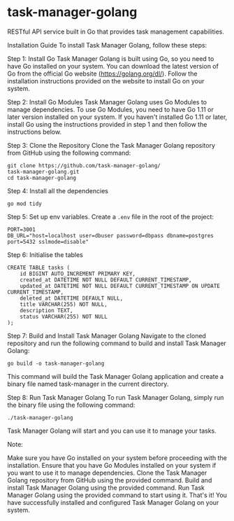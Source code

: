 # task-manager-golang

RESTful API service built in Go that provides task management capabilities.

Installation Guide
To install Task Manager Golang, follow these steps:

Step 1: Install Go
Task Manager Golang is built using Go, so you need to have Go installed on your system. You can download the latest version of Go from the official Go website (https://golang.org/dl/). Follow the installation instructions provided on the website to install Go on your system.

Step 2: Install Go Modules
Task Manager Golang uses Go Modules to manage dependencies. To use Go Modules, you need to have Go 1.11 or later version installed on your system. If you haven't installed Go 1.11 or later, install Go using the instructions provided in step 1 and then follow the instructions below.

Step 3: Clone the Repository
Clone the Task Manager Golang repository from GitHub using the following command:

```shell
git clone https://github.com/task-manager-golang/
task-manager-golang.git
cd task-manager-golang
```

Step 4: Install all the dependencies

```shell
go mod tidy
```

Step 5: Set up env variables. Create a `.env` file in the root of the project:

```env
PORT=3001
DB_URL="host=localhost user=dbuser password=dbpass dbname=postgres port=5432 sslmode=disable"
```

Step 6: Initialise the tables

```
CREATE TABLE tasks (
    id BIGINT AUTO_INCREMENT PRIMARY KEY,
    created_at DATETIME NOT NULL DEFAULT CURRENT_TIMESTAMP,
    updated_at DATETIME NOT NULL DEFAULT CURRENT_TIMESTAMP ON UPDATE CURRENT_TIMESTAMP,
    deleted_at DATETIME DEFAULT NULL,
    title VARCHAR(255) NOT NULL,
    description TEXT,
    status VARCHAR(255) NOT NULL
);
```

Step 7: Build and Install Task Manager Golang
Navigate to the cloned repository and run the following command to build and install Task Manager Golang:

```shell
go build -o task-manager-golang
```

This command will build the Task Manager Golang application and create a binary file named task-manager in the current directory.

Step 8: Run Task Manager Golang
To run Task Manager Golang, simply run the binary file using the following command:

```shell
./task-manager-golang
```

Task Manager Golang will start and you can use it to manage your tasks.

Note:

Make sure you have Go installed on your system before proceeding with the installation.
Ensure that you have Go Modules installed on your system if you want to use it to manage dependencies.
Clone the Task Manager Golang repository from GitHub using the provided command.
Build and install Task Manager Golang using the provided command.
Run Task Manager Golang using the provided command to start using it.
That's it! You have successfully installed and configured Task Manager Golang on your system.

